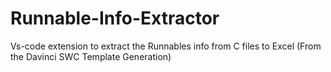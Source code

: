 # Runnable-Info-Extractor
Vs-code extension to extract the Runnables info from C files to Excel (From the Davinci SWC Template Generation)
